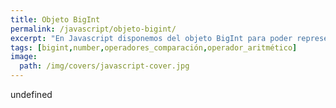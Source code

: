```yaml
---
title: Objeto BigInt
permalink: /javascript/objeto-bigint/
excerpt: "En Javascript disponemos del objeto BigInt para poder representar valores muy largos, mayores que los números enteros."
tags: [bigint,number,operadores_comparación,operador_aritmético]
image:
  path: /img/covers/javascript-cover.jpg
---
```

undefined